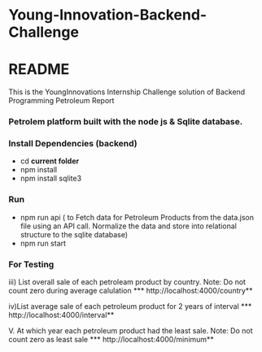 # Young-Innovation-Backend-Challenge

# README #

This is the YoungInnovations Internship Challenge solution of Backend Programming Petroleum Report

### Petrolem platform built with the node js & Sqlite database. ###



### Install Dependencies (backend) ###

* cd **current folder**
* npm install
* npm install sqlite3




### Run ###

* npm run api  ( to Fetch data for Petroleum Products from the data.json file using an API call. Normalize the data and store into relational structure to the  sqlite database)
* npm run start

### For Testing ###


 iii) List overall sale of each petroleam product by country. Note: Do not count zero during average calulation
*** http://localhost:4000/country**

iv)List average sale of each petroleum product for 2 years of interval
*** http://localhost:4000/interval**


 V. At which year each petroleum product had the least sale. Note: Do not count zero as least sale
*** http://localhost:4000/minimum**
